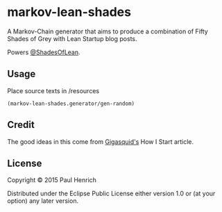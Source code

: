 # markov-lean-shades

A Markov-Chain generator that aims to produce a combination of Fifty Shades of Grey with Lean Startup blog posts.

Powers [@ShadesOfLean](https://twitter.com/ShadesOfLean).

## Usage

Place source texts in /resources

`(markov-lean-shades.generator/gen-random)`

## Credit

The good ideas in this come from [Gigasquid's](https://github.com/gigasquid) How I Start article.

## License

Copyright © 2015 Paul Henrich

Distributed under the Eclipse Public License either version 1.0 or (at
your option) any later version.
